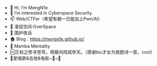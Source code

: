- 👋 Hi, I’m MengN1e
- 👀 I’m interested in Cyberspace Security.
- 📫 Web/CTFer（希望有朝一日能加上Pwn/AI）
- 🌱 凌驭空间·OverSpace
- 💞️ 围炉夜话
- 🏠 Blog：https://mengn1e.github.io/
- 💭 Mamba Mentality
- 🆒王权之势寻苍穹，萌蘖向阳成参天。（感谢biu才女为我题诗一首，cool）
- 🎸爱唱歌&吉他&电影~🎸~📀





<!---
MengN1e/MengN1e is a ✨ special ✨ repository because its `README.md` (this file) appears on your GitHub profile.
You can click the Preview link to take a look at your changes.
--->
